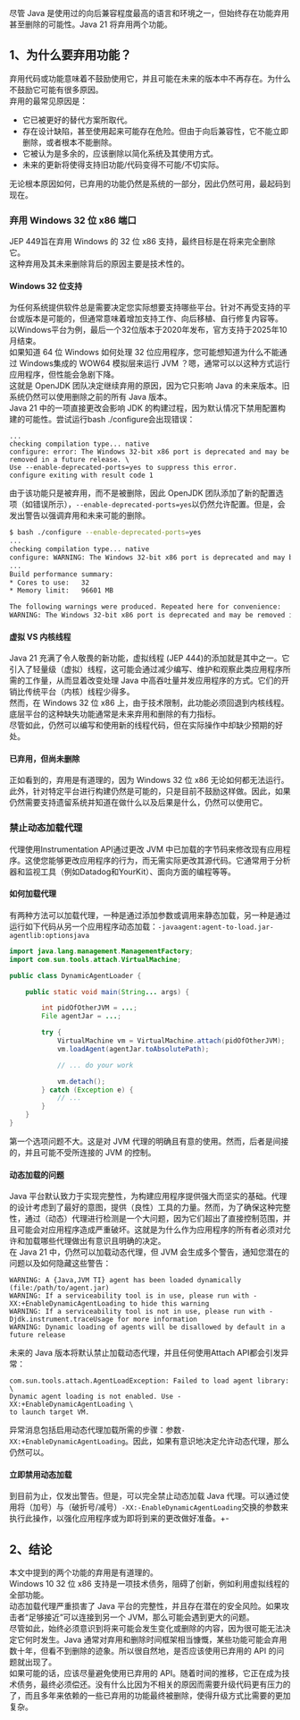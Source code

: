 尽管 Java 是使用过的向后兼容程度最高的语言和环境之一，但始终存在功能弃用甚至删除的可能性。Java 21 将弃用两个功能。
<a name="aERLZ"></a>
## 1、为什么要弃用功能？
弃用代码或功能意味着不鼓励使用它，并且可能在未来的版本中不再存在。为什么不鼓励它可能有很多原因。<br />弃用的最常见原因是：

- 它已被更好的替代方案所取代。
- 存在设计缺陷，甚至使用起来可能存在危险。但由于向后兼容性，它不能立即删除，或者根本不能删除。
- 它被认为是多余的，应该删除以简化系统及其使用方式。
- 未来的更新将使得支持旧功能/代码变得不可能/不切实际。

无论根本原因如何，已弃用的功能仍然是系统的一部分，因此仍然可用，最起码到现在。
<a name="xcKyy"></a>
### 弃用 Windows 32 位 x86 端口
JEP 449旨在弃用 Windows 的 32 位 x86 支持，最终目标是在将来完全删除它。<br />这种弃用及其未来删除背后的原因主要是技术性的。
<a name="DuTQz"></a>
#### Windows 32 位支持
为任何系统提供软件总是需要决定您实际想要支持哪些平台。针对不再受支持的平台或版本是可能的，但通常意味着增加支持工作、向后移植、自行修复内容等。<br />以Windows平台为例，最后一个32位版本于2020年发布，官方支持于2025年10月结束。<br />如果知道 64 位 Windows 如何处理 32 位应用程序，您可能想知道为什么不能通过 Windows集成的 WOW64 模拟层来运行 JVM ？嗯，通常可以以这种方式运行应用程序，但性能会急剧下降。<br />这就是 OpenJDK 团队决定继续弃用的原因，因为它只影响 Java 的未来版本。旧系统仍然可以使用删除之前的所有 Java 版本。<br />Java 21 中的一项直接更改会影响 JDK 的构建过程，因为默认情况下禁用配置构建的可能性。尝试运行bash ./configure会出现错误：
```
...
checking compilation type... native
configure: error: The Windows 32-bit x86 port is deprecated and may be removed in a future release. \
Use --enable-deprecated-ports=yes to suppress this error.
configure exiting with result code 1
```
由于该功能只是被弃用，而不是被删除，因此 OpenJDK 团队添加了新的配置选项（如错误所示），`--enable-deprecated-ports=yes`以仍然允许配置。但是，会发出警告以强调弃用和未来可能的删除。
```bash
$ bash ./configure --enable-deprecated-ports=yes
...
checking compilation type... native
configure: WARNING: The Windows 32-bit x86 port is deprecated and may be removed in a future release.
...
Build performance summary:
* Cores to use:   32
* Memory limit:   96601 MB

The following warnings were produced. Repeated here for convenience:
WARNING: The Windows 32-bit x86 port is deprecated and may be removed in a future release.
```
<a name="srvKq"></a>
#### 虚拟 VS 内核线程
Java 21 充满了令人敬畏的新功能，虚拟线程 (JEP 444)的添加就是其中之一。它引入了轻量级（虚拟）线程，这可能会通过减少编写、维护和观察此类应用程序所需的工作量，从而显着改变处理 Java 中高吞吐量并发应用程序的方式。它们的开销比传统平台（内核）线程少得多。<br />然而，在 Windows 32 位 x86 上，由于技术限制，此功能必须回退到内核线程。底层平台的这种缺失功能通常是未来弃用和删除的有力指标。<br />尽管如此，仍然可以编写和使用新的线程代码，但在实际操作中却缺少预期的好处。
<a name="mJ6ER"></a>
#### 已弃用，但尚未删除
正如看到的，弃用是有道理的，因为 Windows 32 位 x86 无论如何都无法运行。此外，针对特定平台进行构建仍然是可能的，只是目前不鼓励这样做。因此，如果仍然需要支持遗留系统并知道在做什么以及后果是什么，仍然可以使用它。
<a name="n2xdB"></a>
### 禁止动态加载代理
代理使用Instrumentation API通过更改 JVM 中已加载的字节码来修改现有应用程序。这使您能够更改应用程序的行为，而无需实际更改其源代码。它通常用于分析器和监视工具（例如Datadog和YourKit）、面向方面的编程等等。
<a name="FoF9E"></a>
#### 如何加载代理
有两种方法可以加载代理，一种是通过添加参数或调用来静态加载，另一种是通过运行如下代码从另一个应用程序动态加载：`-javaagent:agent-to-load.jar-agentlib:optionsjava`
```java
import java.lang.management.ManagementFactory;
import com.sun.tools.attach.VirtualMachine;

public class DynamicAgentLoader {

    public static void main(String... args) {

        int pidOfOtherJVM = ...;
        File agentJar = ...;

        try {
            VirtualMachine vm = VirtualMachine.attach(pidOfOtherJVM);
            vm.loadAgent(agentJar.toAbsolutePath);

            // ... do your work

            vm.detach();
        } catch (Exception e) {
            // ...
        }
    }
}
```
第一个选项问题不大。这是对 JVM 代理的明确且有意的使用。然而，后者是间接的，并且可能不受所连接的 JVM 的控制。
<a name="DZGd3"></a>
#### 动态加载的问题
Java 平台默认致力于实现完整性，为构建应用程序提供强大而坚实的基础。代理的设计考虑到了最好的意图，提供（良性）工具的力量。然而，为了确保这种完整性，通过（动态）代理进行检测是一个大问题，因为它们超出了直接控制范围，并且可能会对应用程序造成严重破坏。这就是为什么作为应用程序的所有者必须对允许和加载哪些代理做出有意识且明确的决定。<br />在 Java 21 中，仍然可以加载动态代理，但 JVM 会生成多个警告，通知您潜在的问题以及如何隐藏这些警告：
```
WARNING: A {Java,JVM TI} agent has been loaded dynamically (file:/path/to/agent.jar)
WARNING: If a serviceability tool is in use, please run with -XX:+EnableDynamicAgentLoading to hide this warning
WARNING: If a serviceability tool is not in use, please run with -Djdk.instrument.traceUsage for more information
WARNING: Dynamic loading of agents will be disallowed by default in a future release
```
未来的 Java 版本将默认禁止加载动态代理，并且任何使用Attach API都会引发异常：
```
com.sun.tools.attach.AgentLoadException: Failed to load agent library: \
Dynamic agent loading is not enabled. Use -XX:+EnableDynamicAgentLoading \
to launch target VM.
```
异常消息包括启用动态代理加载所需的步骤：参数`-XX:+EnableDynamicAgentLoading`。因此，如果有意识地决定允许动态代理，那么仍然可以。
<a name="zhA4R"></a>
#### 立即禁用动态加载
到目前为止，仅发出警告。但是，可以完全禁止动态加载 Java 代理。可以通过使用将（加号）与（破折号/减号）`-XX:-EnableDynamicAgentLoading`交换的参数来执行此操作，以强化应用程序或为即将到来的更改做好准备。+-
<a name="BB1VP"></a>
## 2、结论
本文中提到的两个功能的弃用是有道理的。<br />Windows 10 32 位 x86 支持是一项技术债务，阻碍了创新，例如利用虚拟线程的全部功能。<br />动态加载代理严重损害了 Java 平台的完整性，并且存在潜在的安全风险。如果攻击者“足够接近”可以连接到另一个 JVM，那么可能会遇到更大的问题。<br />尽管如此，始终必须意识到将来可能会发生变化或删除的内容，因为很可能无法决定它何时发生。Java 通常对弃用和删除时间框架相当慷慨，某些功能可能会弃用数十年，但看不到删除的迹象。所以很自然地，是否应该使用已弃用的 API 的问题就出现了。<br />如果可能的话，应该尽量避免使用已弃用的 API。随着时间的推移，它正在成为技术债务，最终必须偿还。没有什么比因为不相关的原因而需要升级代码更有压力的了，而且多年来依赖的一些已弃用的功能最终被删除，使得升级方式比需要的更加复杂。
